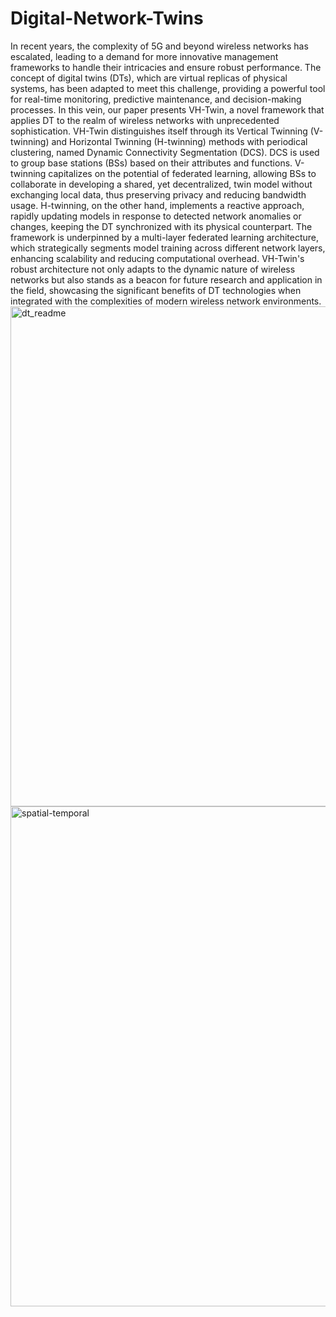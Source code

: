 # Digital-Network-Twins

In recent years, the complexity of 5G and beyond wireless networks has escalated, leading to a demand for more innovative management frameworks to handle their intricacies and ensure robust performance. The concept of digital twins (DTs), which are virtual replicas of physical systems, has been adapted to meet this challenge, providing a powerful tool for real-time monitoring, predictive maintenance, and decision-making processes. In this vein, our paper presents VH-Twin, a novel framework that applies DT to the realm of wireless networks with unprecedented sophistication. VH-Twin distinguishes itself through its Vertical Twinning (V-twinning) and Horizontal Twinning (H-twinning) methods with periodical clustering, named Dynamic Connectivity Segmentation (DCS). DCS is used to group base stations (BSs) based on their attributes and functions. V-twinning capitalizes on the potential of federated learning, allowing BSs to collaborate in developing a shared, yet decentralized, twin model without exchanging local data, thus preserving privacy and reducing bandwidth usage. H-twinning, on the other hand, implements a reactive approach, rapidly updating models in response to detected network anomalies or changes, keeping the DT synchronized with its physical counterpart. The framework is underpinned by a multi-layer federated learning architecture, which strategically segments model training across different network layers, enhancing scalability and reducing computational overhead. VH-Twin's robust architecture not only adapts to the dynamic nature of wireless networks but also stands as a beacon for future research and application in the field, showcasing the significant benefits of DT technologies when integrated with the complexities of modern wireless network environments.
<img width="800" alt="dt_readme" src="https://github.com/ZzZTripleZzZ/Digital-Network-Twins/assets/126985627/6962612f-a36c-4381-a75a-2b5eafb35dad">
<img width="800" alt="spatial-temporal" src="https://github.com/ZzZTripleZzZ/Digital-Network-Twins/assets/126985627/9475da08-af65-4986-ade2-6dfedc321902">
